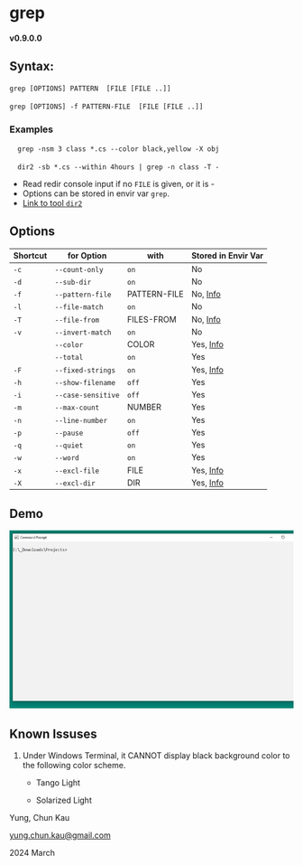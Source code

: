 # grep
**v0.9.0.0**

## Syntax:
```
grep [OPTIONS] PATTERN  [FILE [FILE ..]]

grep [OPTIONS] -f PATTERN-FILE  [FILE [FILE ..]]
```

### Examples
```
  grep -nsm 3 class *.cs --color black,yellow -X obj

  dir2 -sb *.cs --within 4hours | grep -n class -T -
```

* Read redir console input if no ```FILE``` is given, or it is -
* Options can be stored in envir var ```grep```.
* [Link to tool ```dir2```](https://www.nuget.org/packages/dir2)

## Options
| Shortcut | for Option             | with         | Stored in Envir Var
| -------- | ----------             | ----         | -------------------
| ```-c``` | ```--count-only```     | ```on```     | No
| ```-d``` | ```--sub-dir```        | ```on```     | No
| ```-f``` | ```--pattern-file```   | PATTERN-FILE | No, [Info](https://raw.githubusercontent.com/ck-yung/grep/master/docs/info-pattern.md)
| ```-l``` | ```--file-match```     | ```on```     | No
| ```-T``` | ```--file-from```      | FILES-FROM   | No, [Info](https://raw.githubusercontent.com/ck-yung/grep/master/docs/info-files-from.md)
| ```-v``` | ```--invert-match```   | ```on```     | No
|          | ```--color```          | COLOR        | Yes, [Info](https://raw.githubusercontent.com/ck-yung/grep/master/docs/info-color.md)
|          | ```--total```          | ```on```     | Yes
| ```-F``` | ```--fixed-strings```  | ```on```     | Yes, [Info](https://raw.githubusercontent.com/ck-yung/grep/master/docs/info-pattern.md)
| ```-h``` | ```--show-filename```  | ```off```    | Yes
| ```-i``` | ```--case-sensitive``` | ```off```    | Yes
| ```-m``` | ```--max-count```      | NUMBER       | Yes
| ```-n``` | ```--line-number```    | ```on```     | Yes
| ```-p``` | ```--pause```          | ```off```    | Yes
| ```-q``` | ```--quiet```          | ```on```     | Yes
| ```-w``` | ```--word```           | ```on```     | Yes
| ```-x``` | ```--excl-file```      | FILE         | Yes, [Info](https://raw.githubusercontent.com/ck-yung/grep/master/docs/info-excl.md)
| ```-X``` | ```--excl-dir```       | DIR          | Yes, [Info](https://raw.githubusercontent.com/ck-yung/grep/master/docs/info-excl.md)




## Demo

![Color Feature](https://raw.githubusercontent.com/ck-yung/grep/master/images/help.gif)

## Known Issuses

1. Under Windows Terminal, it CANNOT display black background color to the following color scheme.

    * Tango Light

    * Solarized Light

Yung, Chun Kau

<yung.chun.kau@gmail.com>

2024 March
